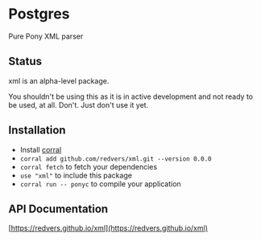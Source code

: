 # Postgres

Pure Pony XML parser

## Status

xml is an alpha-level package.

You shouldn't be using this as it is in active development and not ready to be used, at all. Don't. Just don't use it yet.

## Installation

* Install [corral](https://github.com/ponylang/corral)
* `corral add github.com/redvers/xml.git --version 0.0.0`
* `corral fetch` to fetch your dependencies
* `use "xml"` to include this package
* `corral run -- ponyc` to compile your application

## API Documentation

[https://redvers.github.io/xml](https://redvers.github.io/xml)
